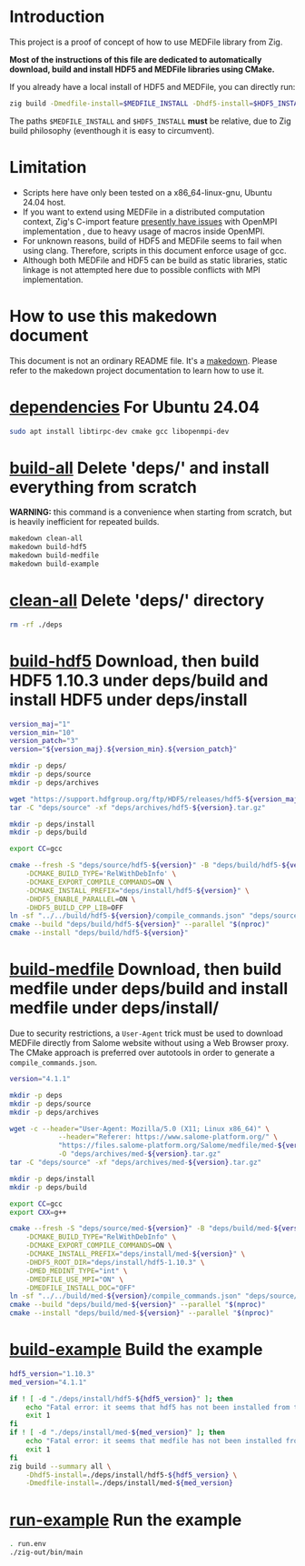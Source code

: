 # Introduction

This project is a proof of concept of how to use MEDFile library from Zig.

**Most of the instructions of this file are dedicated to automatically download,
build and install HDF5 and MEDFile libraries using CMake.**

If you already have a local install of HDF5 and MEDFile, you can directly
run:

```sh
zig build -Dmedfile-install=$MEDFILE_INSTALL -Dhdf5-install=$HDF5_INSTALL
```

The paths `$MEDFILE_INSTALL` and `$HDF5_INSTALL` **must** be relative, due to
Zig build philosophy (eventhough it is easy to circumvent). 

# Limitation

- Scripts here have only been tested on a x86_64-linux-gnu, Ubuntu 24.04 host.
- If you want to extend using MEDFile in a distributed computation context, Zig's
C-import feature [presently have
issues](https://github.com/lefp/mpi-zig-example) with OpenMPI implementation ,
due to heavy usage of macros inside OpenMPI.
- For unknown reasons, build of HDF5 and MEDFile seems to fail when using clang.
Therefore, scripts in this document enforce usage of gcc.
- Although both MEDFile and HDF5 can be build as static libraries, static
linkage is not attempted here due to possible conflicts with MPI
implementation.


# How to use this makedown document

This document is not an ordinary README file. It's a
[makedown](https://github.com/tzador/makedown). Please refer to the makedown
project documentation to learn how to use it.

# [dependencies]() For Ubuntu 24.04

```sh
sudo apt install libtirpc-dev cmake gcc libopenmpi-dev
```

# [build-all]() Delete 'deps/' and install everything from scratch

**WARNING:** this command is a convenience when starting from scratch, but is
heavily inefficient for repeated builds.

```sh
makedown clean-all
makedown build-hdf5
makedown build-medfile
makedown build-example
```

# [clean-all]() Delete 'deps/' directory

```sh
rm -rf ./deps
```

# [build-hdf5]() Download, then build HDF5 1.10.3 under deps/build and install HDF5 under deps/install

```sh
version_maj="1"
version_min="10"
version_patch="3"
version="${version_maj}.${version_min}.${version_patch}"

mkdir -p deps/
mkdir -p deps/source
mkdir -p deps/archives

wget "https://support.hdfgroup.org/ftp/HDF5/releases/hdf5-${version_maj}.${version_min}/hdf5-${version}/src/hdf5-${version}.tar.gz" -O "deps/archives/hdf5-${version}.tar.gz"
tar -C "deps/source" -xf "deps/archives/hdf5-${version}.tar.gz"

mkdir -p deps/install
mkdir -p deps/build

export CC=gcc

cmake --fresh -S "deps/source/hdf5-${version}" -B "deps/build/hdf5-${version}" \
    -DCMAKE_BUILD_TYPE='RelWithDebInfo' \
    -DCMAKE_EXPORT_COMPILE_COMMANDS=ON \
    -DCMAKE_INSTALL_PREFIX="deps/install/hdf5-${version}" \
    -DHDF5_ENABLE_PARALLEL=ON \
    -DHDF5_BUILD_CPP_LIB=OFF
ln -sf "../../build/hdf5-${version}/compile_commands.json" "deps/source/hdf5-${version}/compile_commands.json"
cmake --build "deps/build/hdf5-${version}" --parallel "$(nproc)" 
cmake --install "deps/build/hdf5-${version}"
```

# [build-medfile]() Download, then build medfile under deps/build and install medfile under deps/install/

Due to security restrictions, a `User-Agent` trick must be used to download
MEDFile directly from Salome website without using a Web Browser proxy.
The CMake approach is preferred over autotools in order to generate a
`compile_commands.json`.

```sh
version="4.1.1"

mkdir -p deps
mkdir -p deps/source
mkdir -p deps/archives

wget -c --header="User-Agent: Mozilla/5.0 (X11; Linux x86_64)" \
  			--header="Referer: https://www.salome-platform.org/" \
            "https://files.salome-platform.org/Salome/medfile/med-${version}.tar.gz" \
  			-O "deps/archives/med-${version}.tar.gz"
tar -C "deps/source" -xf "deps/archives/med-${version}.tar.gz"

mkdir -p deps/install
mkdir -p deps/build

export CC=gcc
export CXX=g++

cmake --fresh -S "deps/source/med-${version}" -B "deps/build/med-${version}" \
    -DCMAKE_BUILD_TYPE="RelWithDebInfo" \
    -DCMAKE_EXPORT_COMPILE_COMMANDS=ON \
    -DCMAKE_INSTALL_PREFIX="deps/install/med-${version}" \
    -DHDF5_ROOT_DIR="deps/install/hdf5-1.10.3" \
    -DMED_MEDINT_TYPE="int" \
    -DMEDFILE_USE_MPI="ON" \
    -DMEDFILE_INSTALL_DOC="OFF"
ln -sf "../../build/med-${version}/compile_commands.json" "deps/source/med-${version}/compile_commands.json"
cmake --build "deps/build/med-${version}" --parallel "$(nproc)" 
cmake --install "deps/build/med-${version}" --parallel "$(nproc)" 
```

# [build-example]() Build the example

```sh
hdf5_version="1.10.3"
med_version="4.1.1"

if ! [ -d "./deps/install/hdf5-${hdf5_version}" ]; then
    echo "Fatal error: it seems that hdf5 has not been installed from the makedown script. Please run 'makedown build-hdf5' or 'makedown build-all'. Abort." >&2
    exit 1
fi
if ! [ -d "./deps/install/med-${med_version}" ]; then
    echo "Fatal error: it seems that medfile has not been installed from the makedown script. Please run 'makedown build-medfile' or 'makedown build-all'. Abort." >&2
    exit 1
fi
zig build --summary all \
    -Dhdf5-install=./deps/install/hdf5-${hdf5_version} \
    -Dmedfile-install=./deps/install/med-${med_version}
```

# [run-example]() Run the example

```sh
. run.env
./zig-out/bin/main
```
